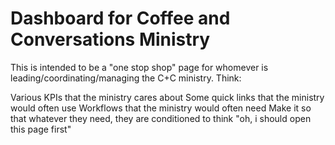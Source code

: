 # Dashboard for Coffee and Conversations Ministry

This is intended to be a "one stop shop" page for whomever is leading/coordinating/managing the C+C ministry. Think:

Various KPIs that the ministry cares about
Some quick links that the ministry would often use
Workflows that the ministry would often need
Make it so that whatever they need, they are conditioned to think "oh, i should open this page first"
